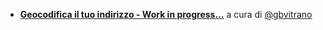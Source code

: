 - [**Geocodifica il tuo indirizzo - Work in progress...**](https://siciliahub.github.io/mappe/geolocation/geolocation.html) a cura di [@gbvitrano](https://twitter.com/gbvitrano)

